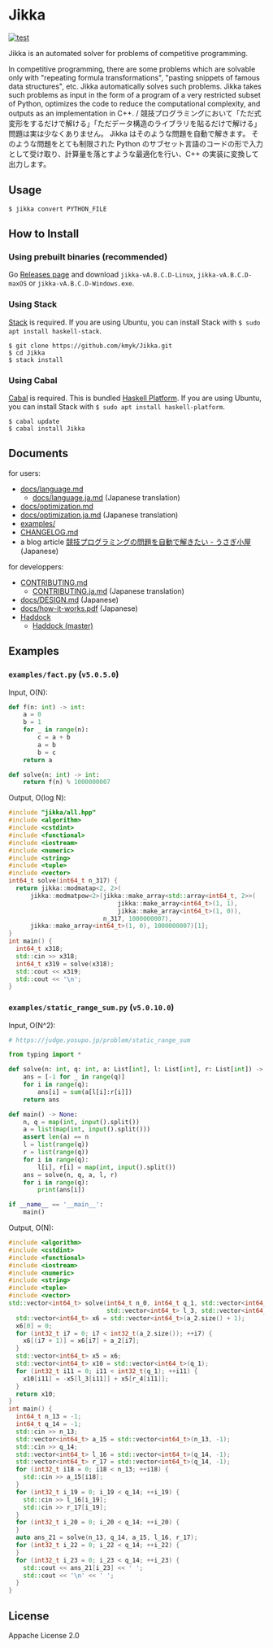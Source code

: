 # Jikka

[![test](https://github.com/kmyk/Jikka/actions/workflows/test.yml/badge.svg)](https://github.com/kmyk/Jikka/actions/workflows/test.yml)

Jikka is an automated solver for problems of competitive programming.

In competitive programming, there are some problems which are solvable only with "repeating formula transformations", "pasting snippets of famous data structures", etc.
Jikka automatically solves such problems.
Jikka takes such problems as input in the form of a program of a very restricted subset of Python, optimizes the code to reduce the computational complexity, and outputs as an implementation in C++.
/
競技プログラミングにおいて「ただ式変形をするだけで解ける」「ただデータ構造のライブラリを貼るだけで解ける」問題は実は少なくありません。
Jikka はそのような問題を自動で解きます。
そのような問題をとても制限された Python のサブセット言語のコードの形で入力として受け取り、計算量を落とすような最適化を行い、C++ の実装に変換して出力します。

## Usage

```console
$ jikka convert PYTHON_FILE
```

## How to Install

### Using prebuilt binaries (recommended)

Go [Releases page](https://github.com/kmyk/Jikka/releases) and download `jikka-vA.B.C.D-Linux`, `jikka-vA.B.C.D-maxOS` or `jikka-vA.B.C.D-Windows.exe`.

### Using Stack

[Stack](https://www.haskellstack.org/) is required. If you are using Ubuntu, you can install Stack with `$ sudo apt install haskell-stack`.

```console
$ git clone https://github.com/kmyk/Jikka.git
$ cd Jikka
$ stack install
```

### Using Cabal

[Cabal](https://www.haskell.org/cabal/) is required. This is bundled [Haskell Platform](https://www.haskell.org/platform/). If you are using Ubuntu, you can install Stack with `$ sudo apt install haskell-platform`.

```console
$ cabal update
$ cabal install Jikka
```

## Documents

for users:

- [docs/language.md](https://github.com/kmyk/Jikka/blob/master/docs/language.md)
  - [docs/language.ja.md](https://github.com/kmyk/Jikka/blob/master/docs/language.ja.md) (Japanese translation)
- [docs/optimization.md](https://github.com/kmyk/Jikka/blob/master/docs/language.md)
- [docs/optimization.ja.md](https://github.com/kmyk/Jikka/blob/master/docs/language.md) (Japanese translation)
- [examples/](https://github.com/kmyk/Jikka/blob/master/examples)
- [CHANGELOG.md](https://github.com/kmyk/Jikka/blob/master/CHANGELOG.md)
- a blog article [競技プログラミングの問題を自動で解きたい - うさぎ小屋](https://kimiyuki.net/blog/2020/12/09/automated-solvers-of-competitive-programming/) (Japanese)

for developpers:

- [CONTRIBUTING.md](https://github.com/kmyk/Jikka/blob/master/CONTRIBUTING.md)
  - [CONTRIBUTING.ja.md](https://github.com/kmyk/Jikka/blob/master/CONTRIBUTING.ja.md) (Japanese translation)
- [docs/DESIGN.md](https://github.com/kmyk/Jikka/blob/master/docs/DESIGN.md) (Japanese)
- [docs/how-it-works.pdf](https://github.com/kmyk/Jikka/blob/master/docs/how-it-works.pdf) (Japanese)
- [Haddock](https://hackage.haskell.org/package/Jikka)
  - [Haddock (master)](https://kmyk.github.io/Jikka/)

## Examples

### `examples/fact.py` (`v5.0.5.0`)

Input, O(N):

```python
def f(n: int) -> int:
    a = 0
    b = 1
    for _ in range(n):
        c = a + b
        a = b
        b = c
    return a

def solve(n: int) -> int:
    return f(n) % 1000000007
```

Output, O(log N):

```c++
#include "jikka/all.hpp"
#include <algorithm>
#include <cstdint>
#include <functional>
#include <iostream>
#include <numeric>
#include <string>
#include <tuple>
#include <vector>
int64_t solve(int64_t n_317) {
  return jikka::modmatap<2, 2>(
      jikka::modmatpow<2>(jikka::make_array<std::array<int64_t, 2>>(
                              jikka::make_array<int64_t>(1, 1),
                              jikka::make_array<int64_t>(1, 0)),
                          n_317, 1000000007),
      jikka::make_array<int64_t>(1, 0), 1000000007)[1];
}
int main() {
  int64_t x318;
  std::cin >> x318;
  int64_t x319 = solve(x318);
  std::cout << x319;
  std::cout << '\n';
}
```

### `examples/static_range_sum.py` (`v5.0.10.0`)

Input, O(N^2):

```python
# https://judge.yosupo.jp/problem/static_range_sum

from typing import *

def solve(n: int, q: int, a: List[int], l: List[int], r: List[int]) -> List[int]:
    ans = [-1 for _ in range(q)]
    for i in range(q):
        ans[i] = sum(a[l[i]:r[i]])
    return ans

def main() -> None:
    n, q = map(int, input().split())
    a = list(map(int, input().split()))
    assert len(a) == n
    l = list(range(q))
    r = list(range(q))
    for i in range(q):
        l[i], r[i] = map(int, input().split())
    ans = solve(n, q, a, l, r)
    for i in range(q):
        print(ans[i])

if __name__ == '__main__':
    main()
```

Output, O(N):

```c++
#include <algorithm>
#include <cstdint>
#include <functional>
#include <iostream>
#include <numeric>
#include <string>
#include <tuple>
#include <vector>
std::vector<int64_t> solve(int64_t n_0, int64_t q_1, std::vector<int64_t> a_2,
                           std::vector<int64_t> l_3, std::vector<int64_t> r_4) {
  std::vector<int64_t> x6 = std::vector<int64_t>(a_2.size() + 1);
  x6[0] = 0;
  for (int32_t i7 = 0; i7 < int32_t(a_2.size()); ++i7) {
    x6[(i7 + 1)] = x6[i7] + a_2[i7];
  }
  std::vector<int64_t> x5 = x6;
  std::vector<int64_t> x10 = std::vector<int64_t>(q_1);
  for (int32_t i11 = 0; i11 < int32_t(q_1); ++i11) {
    x10[i11] = -x5[l_3[i11]] + x5[r_4[i11]];
  }
  return x10;
}
int main() {
  int64_t n_13 = -1;
  int64_t q_14 = -1;
  std::cin >> n_13;
  std::vector<int64_t> a_15 = std::vector<int64_t>(n_13, -1);
  std::cin >> q_14;
  std::vector<int64_t> l_16 = std::vector<int64_t>(q_14, -1);
  std::vector<int64_t> r_17 = std::vector<int64_t>(q_14, -1);
  for (int32_t i18 = 0; i18 < n_13; ++i18) {
    std::cin >> a_15[i18];
  }
  for (int32_t i_19 = 0; i_19 < q_14; ++i_19) {
    std::cin >> l_16[i_19];
    std::cin >> r_17[i_19];
  }
  for (int32_t i_20 = 0; i_20 < q_14; ++i_20) {
  }
  auto ans_21 = solve(n_13, q_14, a_15, l_16, r_17);
  for (int32_t i_22 = 0; i_22 < q_14; ++i_22) {
  }
  for (int32_t i_23 = 0; i_23 < q_14; ++i_23) {
    std::cout << ans_21[i_23] << ' ';
    std::cout << '\n' << ' ';
  }
}
```

## License

Appache License 2.0
